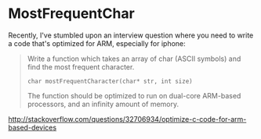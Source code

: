 # MostFrequentChar

Recently, I've stumbled upon an interview question where you need to write a code that's optimized for ARM, especially for iphone:

> Write a function which takes an array of char (ASCII symbols) and find
> the most frequent character.
> 
> `char mostFrequentCharacter(char* str, int size)`
> 
> The function should be optimized to run on dual-core ARM-based
> processors, and an infinity amount of memory.

http://stackoverflow.com/questions/32706934/optimize-c-code-for-arm-based-devices

